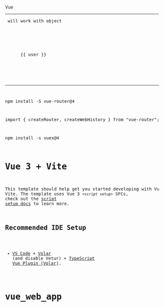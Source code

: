 Vue

------------------------------------------------
<pre> will work with object

<script setup>

const user = {
  name: 'Sri Sai',
  age: 36
}

</script>

<div>
    <pre>
      {{ user }}
    </pre>
</div>

------------------------------------------------

npm install -S vue-router@4

import { createRouter, createWebHistory } from "vue-router";

npm install -s vuex@4

# Vue 3 + Vite

This template should help get you started developing with Vue 3 in Vite. The template uses Vue 3 `<script setup>` SFCs, check out the [script setup docs](https://v3.vuejs.org/api/sfc-script-setup.html#sfc-script-setup) to learn more.

## Recommended IDE Setup

- [VS Code](https://code.visualstudio.com/) + [Volar](https://marketplace.visualstudio.com/items?itemName=Vue.volar) (and disable Vetur) + [TypeScript Vue Plugin (Volar)](https://marketplace.visualstudio.com/items?itemName=Vue.vscode-typescript-vue-plugin).
# vue_web_app
